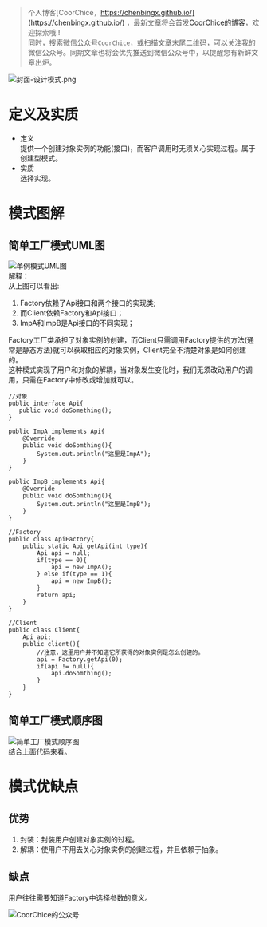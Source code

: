 > 个人博客[CoorChice，https://chenbingx.github.io/](https://chenbingx.github.io/)  ，最新文章将会首发[CoorChice的博客](https://chenbingx.github.io/)，欢迎探索哦 !  
同时，搜索微信公众号`CoorChice`，或扫描文章末尾二维码，可以关注我的微信公众号。同期文章也将会优先推送到微信公众号中，以提醒您有新鲜文章出炉。

![封面-设计模式.png](http://upload-images.jianshu.io/upload_images/1869462-36511024956bd63d.png?imageMogr2/auto-orient/strip%7CimageView2/2/w/1240)

# 定义及实质
- 定义  
提供一个创建对象实例的功能(接口)，而客户调用时无须关心实现过程。属于创建型模式。
- 实质  
选择实现。
# 模式图解
## 简单工厂模式UML图
![单例模式UML图](http://7xrn7f.com1.z0.glb.clouddn.com/16-11-4/61701375.jpg)  
解释：  
从上图可以看出:
1. Factory依赖了Api接口和两个接口的实现类;
2. 而Client依赖Factory和Api接口；
3. ImpA和ImpB是Api接口的不同实现；  
  
Factory工厂类承担了对象实例的创建，而Client只需调用Factory提供的方法(通常是静态方法)就可以获取相应的对象实例，Client完全不清楚对象是如何创建的。  
这种模式实现了用户和对象的解耦，当对象发生变化时，我们无须改动用户的调用，只需在Factory中修改或增加就可以。
```
//对象
public interface Api{
   public void doSomething();
}

public ImpA implements Api{
    @Override
    public void doSomthing(){
        System.out.println("这里是ImpA");
    }
}

public ImpB implements Api{
    @Override
    public void doSomthing(){
        System.out.println("这里是ImpB");
    }
}

//Factory
public class ApiFactory{
    public static Api getApi(int type){
        Api api = null;
        if(type == 0){
            api = new ImpA();
        } else if(type == 1){
            api = new ImpB();
        }
        return api;
    }
}

//Client
public class Client{
    Api api;
    public client(){
        //注意，这里用户并不知道它所获得的对象实例是怎么创建的。
        api = Factory.getApi(0);
        if(api != null){
            api.doSomthing();
        }
    }
}
```
## 简单工厂模式顺序图
![简单工厂模式顺序图](http://upload-images.jianshu.io/upload_images/1869462-d525e343c5501abc.png?imageMogr2/auto-orient/strip%7CimageView2/2/w/1240)  
结合上面代码来看。

# 模式优缺点
## 优势
1. 封装：封装用户创建对象实例的过程。
2. 解耦：使用户不用去关心对象实例的创建过程，并且依赖于抽象。    

## 缺点
用户往往需要知道Factory中选择参数的意义。

 ![CoorChice的公众号](http://upload-images.jianshu.io/upload_images/1869462-2ca51ac148384b15.jpg?imageMogr2/auto-orient/strip%7CimageView2/2/w/1240) 
